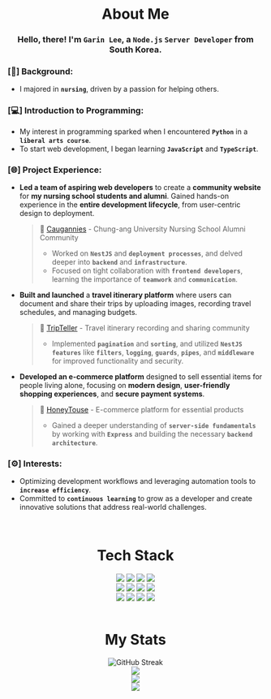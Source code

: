 <div align="center">
  
# About Me

</div>

<div align="center">
  
### Hello, there! I'm `Garin Lee`, a `Node.js` `Server Developer` from South Korea.

</div>

### [💉] Background:
- I majored in <b>`nursing`</b>, driven by a passion for helping others.

### [💻] Introduction to Programming:
- My interest in programming sparked when I encountered <b>`Python`</b> in a <b>`liberal arts course`</b>.
- To start web development, I began learning <b>`JavaScript`</b> and <b>`TypeScript`</b>.

### [🌐] Project Experience:

- **Led a team of aspiring web developers** to create a **community website** for **my nursing school students and alumni**. Gained hands-on experience in the **entire development lifecycle**, from user-centric design to deployment.
  > 🔗 [Caugannies](https://www.caugannies.com/) - Chung-ang University Nursing School Alumni Community <br>
  >
  > - Worked on **`NestJS`** and **`deployment processes`**, and delved deeper into **`backend`** and **`infrastructure`**.
  > - Focused on tight collaboration with **`frontend developers`**, learning the importance of **`teamwork`** and **`communication`**.

- **Built and launched** a **travel itinerary platform** where users can document and share their trips by uploading images, recording travel schedules, and managing budgets.
  > 🔗 [TripTeller](https://www.trip-teller.com/) - Travel itinerary recording and sharing community <br>
  >
  > - Implemented **`pagination`** and **`sorting`**, and utilized **`NestJS features`** like **`filters`**, **`logging`**, **`guards`**, **`pipes`**, and **`middleware`** for improved functionality and security.
- **Developed an e-commerce platform** designed to sell essential items for people living alone, focusing on **modern design**, **user-friendly shopping experiences**, and **secure payment systems**.
  > 🔗 [HoneyTouse](https://www.honeytouse.com/) - E-commerce platform for essential products
  > 
  > - Gained a deeper understanding of **`server-side fundamentals`** by working with **`Express`** and building the necessary **`backend architecture`**.
### [⚙️] Interests:
- Optimizing development workflows and leveraging automation tools to <b>`increase efficiency`</b>.
- Committed to <b>`continuous learning`</b> to grow as a developer and create innovative solutions that address real-world challenges.

<br>

<div align="center">
  
# Tech Stack

</div>

<div align="center">
  <img src="https://img.shields.io/badge/nodedotjs-5FA04E?style=for-the-badge&logo=nodedotjs&logoColor=white">
  <img src="https://img.shields.io/badge/express-000000?style=for-the-badge&logo=express&logoColor=white">
  <img src="https://img.shields.io/badge/nestjs-E0234E?style=for-the-badge&logo=nestjs&logoColor=white">
  <img src="https://img.shields.io/badge/typescript-3178C6?style=for-the-badge&logo=typescript&logoColor=white">
</div>
<div align="center">
  <img src="https://img.shields.io/badge/mysql-4479A1?style=for-the-badge&logo=mysql&logoColor=white">
  <img src="https://img.shields.io/badge/typeorm-FE0803?style=for-the-badge&logo=typeorm&logoColor=white">
  <img src="https://img.shields.io/badge/mongodb-47A248?style=for-the-badge&logo=mongodb&logoColor=white">
  <img src="https://img.shields.io/badge/mongoose-880000?style=for-the-badge&logo=mongoose&logoColor=white">
</div>
<div align="center">
  <img src="https://img.shields.io/badge/html5-E34F26?style=for-the-badge&logo=html5&logoColor=white">
  <img src="https://img.shields.io/badge/css3-1572B6?style=for-the-badge&logo=css3&logoColor=white">
  <img src="https://img.shields.io/badge/javascript-F7DF1E?style=for-the-badge&logo=javascript&logoColor=white">
  <img src="https://img.shields.io/badge/react-61DAFB?style=for-the-badge&logo=react&logoColor=white">
</div>

<br>
  
<div align="center">
  
# My Stats

</div>

<div align="center">
  <img src="http://github-readme-streak-stats.herokuapp.com?user=devellybutton" alt="GitHub Streak" /><br>
  <img src="https://github-readme-stats.vercel.app/api/top-langs/?username=anuraghazra&layout=donut" /><br>
  <img src="https://github-readme-stats.vercel.app/api?username=devellybutton&hide_rank=true&show_icons=true" /><br>
  <img src="http://mazassumnida.wtf/api/v2/generate_badge?boj=ninano00" /><br>
</div>
